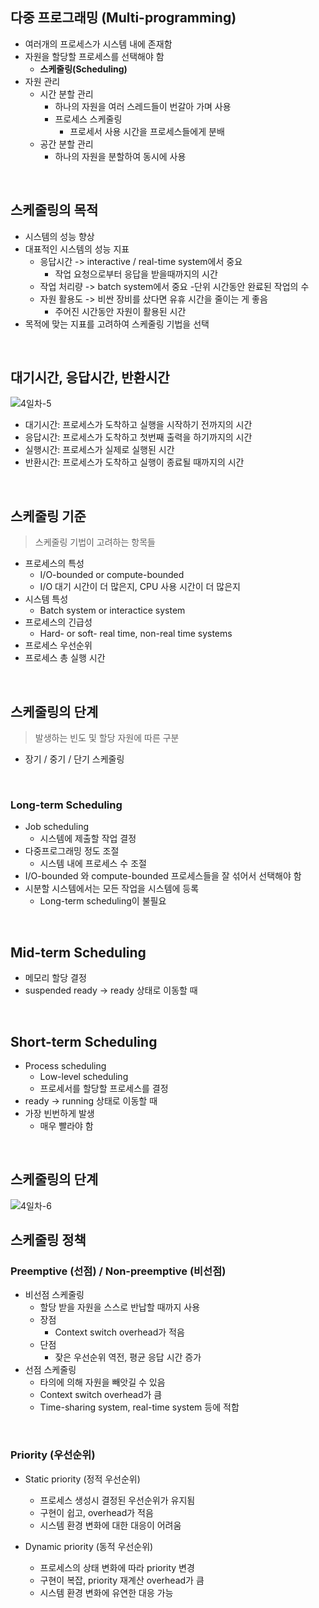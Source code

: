 ## 다중 프로그래밍 (Multi-programming)
- 여러개의 프로세스가 시스템 내에 존재함
- 자원을 할당할 프로세스를 선택해야 함
  - **스케줄링(Scheduling)**
- 자원 관리
  - 시간 분할 관리
    - 하나의 자원을 여러 스레드들이 번갈아 가며 사용
    - 프로세스 스케줄링
      - 프로세서 사용 시간을 프로세스들에게 분배
  - 공간 분할 관리
    - 하나의 자원을 분할하여 동시에 사용
<br>

## 스케줄링의 목적
- 시스템의 성능 향상
- 대표적인 시스템의 성능 지표
  - 응답시간 -> interactive / real-time system에서 중요
    - 작업 요청으로부터 응답을 받을때까지의 시간
  - 작업 처리량 -> batch system에서 중요
    -단위 시간동안 완료된 작업의 수
  - 자원 활용도 -> 비싼 장비를 샀다면 유휴 시간을 줄이는 게 좋음
    - 주어진 시간동안 자원이 활용된 시간
- 목적에 맞는 지표를 고려하여 스케줄링 기법을 선택
<br>

## 대기시간, 응답시간, 반환시간

![4일차-5](https://github.com/SSAFY11thDaejeon7/cs_study/assets/80624927/e61f772e-543a-494d-856e-d20500081ea7)

- 대기시간: 프로세스가 도착하고 실행을 시작하기 전까지의 시간
- 응답시간: 프로세스가 도착하고 첫번째 출력을 하기까지의 시간
- 실행시간: 프로세스가 실제로 실행된 시간
- 반환시간: 프로세스가 도착하고 실행이 종료될 때까지의 시간
<br>

## 스케줄링 기준
> 스케줄링 기법이 고려하는 항목들

- 프로세스의 특성
  - I/O-bounded or compute-bounded
  - I/O 대기 시간이 더 많은지, CPU 사용 시간이 더 많은지
- 시스템 특성
  - Batch system or interactice system
- 프로세스의 긴급성
  - Hard- or soft- real time, non-real time systems
- 프로세스 우선순위
- 프로세스 총 실행 시간
<br>

## 스케줄링의 단계
> 발생하는 빈도 및 할당 자원에 따른 구분

- 장기 / 중기 / 단기 스케줄링
<br>

### Long-term Scheduling
- Job scheduling
  - 시스템에 제출할 작업 결정
- 다중프로그래밍 정도 조절
  - 시스템 내에 프로세스 수 조절
- I/O-bounded 와 compute-bounded 프로세스들을 잘 섞어서 선택해야 함
- 시분할 시스템에서는 모든 작업을 시스템에 등록
  - Long-term scheduling이 불필요
<br>

## Mid-term Scheduling
- 메모리 할당 결정
- suspended ready -> ready 상태로 이동할 때
<br>

## Short-term Scheduling
- Process scheduling
  - Low-level scheduling
  - 프로세서를 할당할 프로세스를 결정
- ready -> running 상태로 이동할 때
- 가장 빈번하게 발생
  - 매우 빨라야 함
<br>

## 스케줄링의 단계

![4일차-6](https://github.com/SSAFY11thDaejeon7/cs_study/assets/80624927/3b866ddd-29d4-473d-9d04-a699471bc6e3)
<br>

## 스케줄링 정책

### Preemptive (선점) / Non-preemptive (비선점)
- 비선점 스케줄링
  - 할당 받을 자원을 스스로 반납할 때까지 사용
  - 장점
    - Context switch overhead가 적음
  - 단점
    - 잦은 우선순위 역전, 평균 응답 시간 증가
- 선점 스케줄링
  - 타의에 의해 자원을 빼앗길 수 있음
  - Context switch overhead가 큼
  - Time-sharing system, real-time system 등에 적합
<br>

### Priority (우선순위)
- Static priority (정적 우선순위)
  - 프로세스 생성시 결정된 우선순위가 유지됨
  - 구현이 쉽고, overhead가 적음
  - 시스템 환경 변화에 대한 대응이 어려움
 
- Dynamic priority (동적 우선순위)
  - 프로세스의 상태 변화에 따라 priority 변경
  - 구현이 복잡, priority 재계산 overhead가 큼
  - 시스템 환경 변화에 유연한 대응 가능

